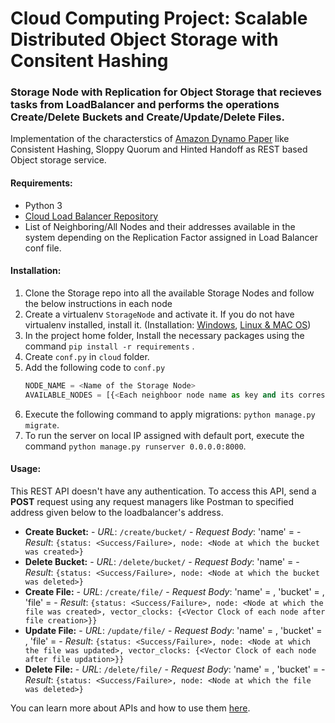 # Cloud Computing Project: Scalable Distributed Object Storage with Consitent Hashing
### Storage Node with Replication for Object Storage that recieves tasks from LoadBalancer and performs the operations Create/Delete Buckets and Create/Update/Delete Files.
Implementation of the characterstics of [Amazon Dynamo Paper](https://www.allthingsdistributed.com/files/amazon-dynamo-sosp2007.pdf) like Consistent Hashing, Sloppy Quorum and Hinted Handoff as REST based Object storage service. 
#### Requirements:
- Python 3
- [Cloud Load Balancer Repository](https://github.com/vishnuys/cloudloadbalancer)
- List of Neighboring/All Nodes and their addresses available in the system depending on the Replication Factor assigned in Load Balancer conf file.

#### Installation:
1) Clone the Storage repo into all the available Storage Nodes and follow the below instructions in each node
2) Create a virtualenv `StorageNode` and activate it. If you do not have virtualenv installed, install it. (Installation: [Windows](https://thinkdiff.net/python/how-to-install-python-virtualenv-in-windows/), [Linux & MAC OS](https://medium.com/@garimajdamani/https-medium-com-garimajdamani-installing-virtualenv-on-ubuntu-16-04-108c366e4430))
3) In the project home folder, Install the necessary packages using the command `pip install -r requirements` .
4) Create `conf.py` in `cloud` folder.
5) Add the following code to `conf.py`
    ```python
    NODE_NAME = <Name of the Storage Node>
    AVAILABLE_NODES = [{<Each neighboor node name as key and its corresponding address as its value>}]
    ```
6) Execute the following command to apply migrations: `python manage.py migrate`.
7) To run the server on local IP assigned with default port, execute the command `python manage.py runserver 0.0.0.0:8000`. 

#### Usage:
This REST API doesn't have any authentication. To access this API, send a **POST** request using any request managers like Postman to specified address given below to the loadbalancer's address.

- **Create Bucket:** 
        - *URL*: `/create/bucket/`
        - *Request Body*: 'name' = <Bucket name>
        - *Result*:  `{status: <Success/Failure>, node: <Node at which the bucket was created>}`
- **Delete Bucket:** 
        - *URL*: `/delete/bucket/`
        - *Request Body*: 'name' = <Bucket name>
        - *Result*:  `{status: <Success/Failure>, node: <Node at which the bucket was deleted>}`
- **Create File:** 
        - *URL*: `/create/file/`
        - *Request Body*: 'name' = <File name>, 'bucket' = <Bucket name>, 'file' = <File to be Stored>
        - *Result*:  `{status: <Success/Failure>, node: <Node at which the file was created>, vector_clocks: {<Vector Clock of each node after file creation>}}`
- **Update File:** 
        - *URL*: `/update/file/`
        - *Request Body*: 'name' = <File name>, 'bucket' = <Bucket name>, 'file' = <File to be Updated>
        - *Result*:  `{status: <Success/Failure>, node: <Node at which the file was updated>, vector_clocks: {<Vector Clock of each node after file updation>}}`
- **Delete File:** 
        - *URL*: `/delete/file/`
        - *Request Body*: 'name' = <File name>, 'bucket' = <Bucket name>
        - *Result*:  `{status: <Success/Failure>, node: <Node at which the file was deleted>}`

You can learn more about APIs and how to use them [here](https://schoolofdata.org/2013/11/18/web-apis-for-non-programmers/).
